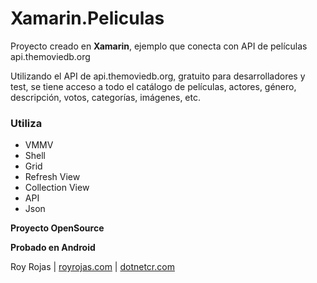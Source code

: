 # Xamarin.Peliculas
 Proyecto creado en **Xamarin**, ejemplo que conecta con API de películas api.themoviedb.org

 Utilizando el API de api.themoviedb.org, gratuito para desarrolladores y test, se tiene acceso a todo el catálogo de películas, actores, género, descripción, votos, categorías, imágenes, etc.
 
### Utiliza
 - VMMV
 - Shell
 - Grid
 - Refresh View
 - Collection View
 - API
 - Json
 
**Proyecto OpenSource**

**Probado en Android**

Roy Rojas | [royrojas.com](https://www.royrojas.com) | [dotnetcr.com](https://www.dotnetcr.com)
